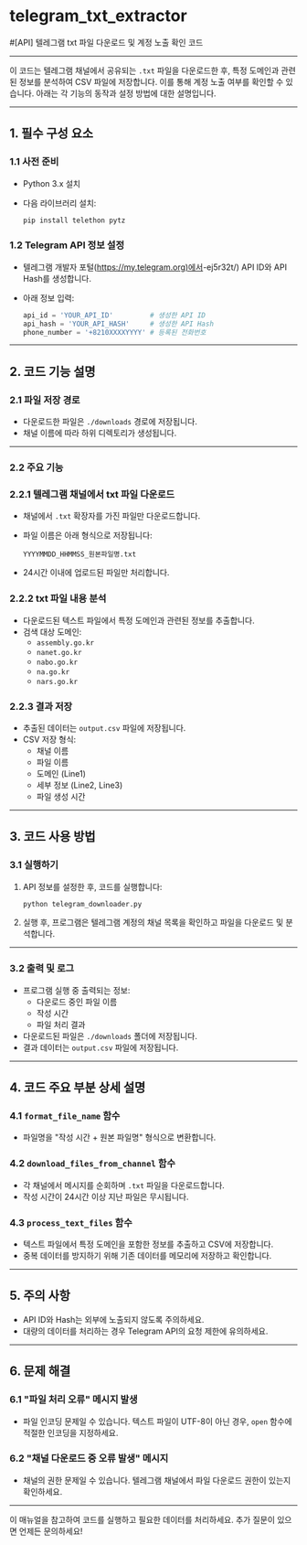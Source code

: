 # telegram_txt_extractor
#[API] 텔레그램 txt 파일 다운로드 및 계정 노출 확인 코드

---

이 코드는 텔레그램 채널에서 공유되는 `.txt` 파일을 다운로드한 후, 특정 도메인과 관련된 정보를 분석하여 CSV 파일에 저장합니다. 이를 통해 계정 노출 여부를 확인할 수 있습니다. 아래는 각 기능의 동작과 설정 방법에 대한 설명입니다.

---

## 1. **필수 구성 요소**

### 1.1 사전 준비

- Python 3.x 설치
- 다음 라이브러리 설치:
    
    ```bash
    pip install telethon pytz
    
    ```
    

### 1.2 Telegram API 정보 설정

- 텔레그램 개발자 포털([https://my.telegram.org)에서](https://my.telegram.xn--org)-ej5r32t/) API ID와 API Hash를 생성합니다.
- 아래 정보 입력:
    
    ```python
    api_id = 'YOUR_API_ID'         # 생성한 API ID
    api_hash = 'YOUR_API_HASH'     # 생성한 API Hash
    phone_number = '+8210XXXXYYYY' # 등록된 전화번호
    
    ```
    

---

## 2. **코드 기능 설명**

### 2.1 파일 저장 경로

- 다운로드한 파일은 `./downloads` 경로에 저장됩니다.
- 채널 이름에 따라 하위 디렉토리가 생성됩니다.

---

### 2.2 주요 기능

### 2.2.1 텔레그램 채널에서 txt 파일 다운로드

- 채널에서 `.txt` 확장자를 가진 파일만 다운로드합니다.
- 파일 이름은 아래 형식으로 저장됩니다:
    
    ```
    YYYYMMDD_HHMMSS_원본파일명.txt
    
    ```
    
- 24시간 이내에 업로드된 파일만 처리합니다.

### 2.2.2 txt 파일 내용 분석

- 다운로드된 텍스트 파일에서 특정 도메인과 관련된 정보를 추출합니다.
- 검색 대상 도메인:
    - `assembly.go.kr`
    - `nanet.go.kr`
    - `nabo.go.kr`
    - `na.go.kr`
    - `nars.go.kr`

### 2.2.3 결과 저장

- 추출된 데이터는 `output.csv` 파일에 저장됩니다.
- CSV 저장 형식:
    - 채널 이름
    - 파일 이름
    - 도메인 (Line1)
    - 세부 정보 (Line2, Line3)
    - 파일 생성 시간

---

## 3. **코드 사용 방법**

### 3.1 실행하기

1. API 정보를 설정한 후, 코드를 실행합니다:
    
    ```bash
    python telegram_downloader.py
    
    ```
    
2. 실행 후, 프로그램은 텔레그램 계정의 채널 목록을 확인하고 파일을 다운로드 및 분석합니다.

---

### 3.2 출력 및 로그

- 프로그램 실행 중 출력되는 정보:
    - 다운로드 중인 파일 이름
    - 작성 시간
    - 파일 처리 결과
- 다운로드된 파일은 `./downloads` 폴더에 저장됩니다.
- 결과 데이터는 `output.csv` 파일에 저장됩니다.

---

## 4. **코드 주요 부분 상세 설명**

### 4.1 `format_file_name` 함수

- 파일명을 "작성 시간 + 원본 파일명" 형식으로 변환합니다.

### 4.2 `download_files_from_channel` 함수

- 각 채널에서 메시지를 순회하며 `.txt` 파일을 다운로드합니다.
- 작성 시간이 24시간 이상 지난 파일은 무시됩니다.

### 4.3 `process_text_files` 함수

- 텍스트 파일에서 특정 도메인을 포함한 정보를 추출하고 CSV에 저장합니다.
- 중복 데이터를 방지하기 위해 기존 데이터를 메모리에 저장하고 확인합니다.

---

## 5. **주의 사항**

- API ID와 Hash는 외부에 노출되지 않도록 주의하세요.
- 대량의 데이터를 처리하는 경우 Telegram API의 요청 제한에 유의하세요.

---

## 6. **문제 해결**

### 6.1 "파일 처리 오류" 메시지 발생

- 파일 인코딩 문제일 수 있습니다. 텍스트 파일이 UTF-8이 아닌 경우, `open` 함수에 적절한 인코딩을 지정하세요.

### 6.2 "채널 다운로드 중 오류 발생" 메시지

- 채널의 권한 문제일 수 있습니다. 텔레그램 채널에서 파일 다운로드 권한이 있는지 확인하세요.

---

이 매뉴얼을 참고하여 코드를 실행하고 필요한 데이터를 처리하세요. 추가 질문이 있으면 언제든 문의하세요!
